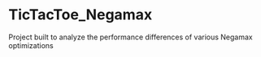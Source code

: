 # TicTacToe_Negamax
Project built to analyze the performance differences of various Negamax optimizations
